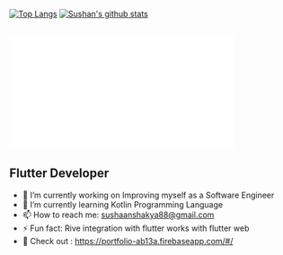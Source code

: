 [![Top Langs](https://github-readme-stats.vercel.app/api/top-langs/?username=SushanShakya&hide=MakeFile&theme=dark)](https://github.com/anuraghazra/github-readme-stats)                     [![Sushan's github stats](https://github-readme-stats.vercel.app/api?username=SushanShakya&count_private=true&show_icons=true&theme=dark)](https://github.com/anuraghazra/github-readme-stats)		



<div align="left">
	<br>
		<img src="https://github.com/SushanShakya/SushanShakya/blob/master/header.svg" width="400" height="200">
	<br>
</div>

## Flutter Developer

- 🔭 I’m currently working on Improving myself as a Software Engineer
- 🌱 I’m currently learning Kotlin Programming Language
- 📫 How to reach me: sushaanshakya88@gmail.com
- ⚡ Fun fact: Rive integration with flutter works with flutter web
- 💬 Check out : https://portfolio-ab13a.firebaseapp.com/#/

<!--
**SushanShakya/SushanShakya** is a ✨ _special_ ✨ repository because its `README.md` (this file) appears on your GitHub profile.

Here are some ideas to get you started:

- 🔭 I’m currently working on ...
- 🌱 I’m currently learning ...
- 👯 I’m looking to collaborate on ...
- 🤔 I’m looking for help with ...
- 💬 Ask me about ...
- 📫 How to reach me: ...
- 😄 Pronouns: ...
- ⚡ Fun fact: ...
-->
